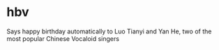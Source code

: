 # hbv
Says happy birthday automatically to Luo Tianyi and Yan He, two of the most popular Chinese Vocaloid singers
